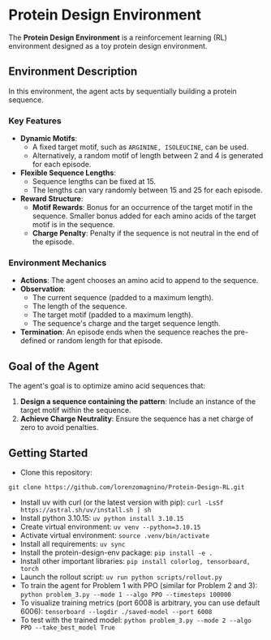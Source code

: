# Protein Design Environment

The **Protein Design Environment** is a reinforcement learning (RL) environment designed as a toy protein design
environment.

## Environment Description

In this environment, the agent acts by sequentially building a protein sequence.

### Key Features

- **Dynamic Motifs**:
    - A fixed target motif, such as `ARGININE, ISOLEUCINE`, can be used.
    - Alternatively, a random motif of length between 2 and 4 is generated for each episode.
- **Flexible Sequence Lengths**:
    - Sequence lengths can be fixed at 15.
    - The lengths can vary randomly between 15 and 25 for each episode.
- **Reward Structure**:
    - **Motif Rewards**: Bonus for an occurrence of the target motif in the sequence. Smaller bonus added for each amino acids of the target motif is in the sequence.
    - **Charge Penalty**: Penalty if the sequence is not neutral in the end of the episode.

### Environment Mechanics

- **Actions**: The agent chooses an amino acid to append to the sequence.
- **Observation**:
    - The current sequence (padded to a maximum length).
    - The length of the sequence.
    - The target motif (padded to a maximum length).
    - The sequence's charge and the target sequence length.
- **Termination**: An episode ends when the sequence reaches the pre-defined or random length for that episode.

## Goal of the Agent

The agent's goal is to optimize amino acid sequences that:

1. **Design a sequence containing the pattern**: Include an instance of the target motif within the sequence.
2. **Achieve Charge Neutrality**: Ensure the sequence has a net charge of zero to avoid penalties.

## Getting Started

- Clone this repository:

```
git clone https://github.com/lorenzomagnino/Protein-Design-RL.git
```

- Install uv with curl (or the latest version with pip): ```curl -LsSf https://astral.sh/uv/install.sh | sh```
- Install python 3.10.15: ```uv python install 3.10.15```
- Create virtual environment: ```uv venv --python=3.10.15```
- Activate virtual environment: ```source .venv/bin/activate```
- Install all requirements: ```uv sync```
- Install the protein-design-env package: ```pip install -e .```
- Install other important libraries: ```pip install colorlog, tensorboard, torch```
- Launch the rollout script: ```uv run python scripts/rollout.py```
- To train the agent for Problem 1 with PPO (similar for Problem 2 and 3): ```python problem_3.py --mode 1 --algo PPO --timesteps 100000```
- To visualize training metrics (port 6008 is arbitrary, you can use default 6006): ```tensorboard --logdir ./saved-model --port 6008```
- To test with the trained model: ```python problem_3.py --mode 2 --algo PPO --take_best_model True```